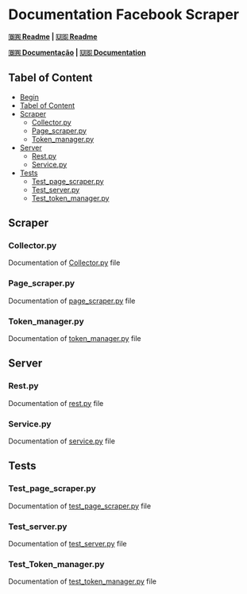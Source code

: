 # Documentation Facebook Scraper

**[:brazil: Readme](../../../README.md) |
[:us: Readme](../../Readme/Language/English/README.md)**

**[:brazil: Documentação](./Portuguese/Doc.md) |
[:us: Documentation](./Doc.md)**

## Tabel of Content

* [Begin](#documentation-facebook-scraper)
* [Tabel of Content](#table-of-content)
* [Scraper](#scraper)
	* [Collector.py](#collector)
	* [Page_scraper.py](#page_scraper)
	* [Token_manager.py](#token_manager)
* [Server](#server)
	* [Rest.py](#rest)
	* [Service.py](#service)
* [Tests](#tests)
	* [Test_page_scraper.py](#test_page_scraper)
	* [Test_server.py](#test_server)
	* [Test_token_manager.py](#test_token_manager)

## Scraper

### Collector.py

Documentation of [Collector.py](../../../scraper/collector.py) file

### Page_scraper.py

Documentation of [page_scraper.py](../../../scraper/page_scraper.py) file

### Token_manager.py

Documentation of [token_manager.py](../../../scraper/token_manager.py) file

## Server

### Rest.py

Documentation of [rest.py](../../../server/rest.py) file

### Service.py

Documentation of [service.py](../../../server/service.py) file

## Tests

### Test_page_scraper.py

Documentation of [test_page_scraper.py](../../../tests/test_page_scraper.py) file

### Test_server.py

Documentation of [test_server.py](../../../tests/test_server.py) file

### Test_Token_manager.py

Documentation of [test_token_manager.py](../../../tests/test_token_manager.py) file
